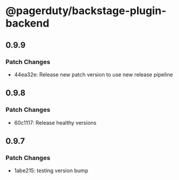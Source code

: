 # @pagerduty/backstage-plugin-backend

## 0.9.9

### Patch Changes

- 44ea32e: Release new patch version to use new release pipeline

## 0.9.8

### Patch Changes

- 60c1117: Release healthy versions

## 0.9.7

### Patch Changes

- 1abe215: testing version bump
